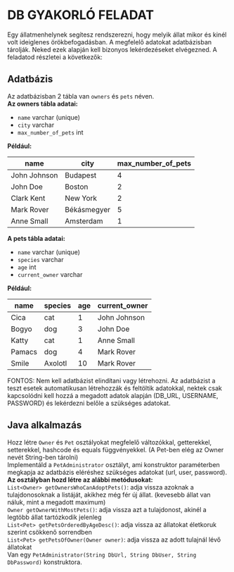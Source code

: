 # **DB GYAKORLÓ FELADAT**  
Egy állatmenhelynek segítesz rendszerezni, hogy melyik állat mikor és kinél volt ideiglenes örökbefogadásban. A megfelelő adatokat adatbázisban tárolják. Neked ezek alapján kell bizonyos lekérdezéseket elvégezned. A feladatod részletei a következők:  
## **Adatbázis**  
Az adatbázisban 2 tábla van `owners` és `pets` néven.  
**Az owners tábla adatai:** 
- `name` varchar (unique)
- `city` varchar
- `max_number_of_pets` int

**Például:**

| name | city | max_number_of_pets |
|----------|---------|-----------|
| John Johnson | Budapest | 4 |
| John Doe | Boston | 2 |
| Clark Kent | New York | 2 |
| Mark Rover | Békásmegyer | 5 |
| Anne Small | Amsterdam | 1 |

**A pets tábla adatai:**   
- `name` varchar (unique)
- `species` varchar
- `age` int
- `current_owner` varchar

**Például:**

| name | species | age | current_owner |
|-------|-------|----|-------------|
| Cica | cat | 1 | John Johnson |
| Bogyo | dog | 3 | John Doe |
| Katty | cat | 1 | Anne Small |
| Pamacs | dog | 4 | Mark Rover |
| Smile | Axolotl | 10 |Mark Rover |
 
FONTOS: Nem kell adatbázist elindítani vagy létrehozni. Az adatbázist a teszt esetek automatikusan létrehozzák és feltöltik adatokkal, nektek csak kapcsolódni kell hozzá a megadott adatok alapján (DB_URL, USERNAME, PASSWORD) és lekérdezni belőle a szükséges adatokat.

## **Java alkalmazás**  
Hozz létre `Owner` és `Pet` osztályokat megfelelő változókkal, getterekkel, setterekkel, hashcode és equals függvényekkel. (A Pet-ben elég az Owner nevét String-ben tárolni)  
Implementáld a `PetAdministrator` osztályt, ami konstruktor paraméterben megkapja az adatbázis eléréshez szükséges adatokat (url, user, password).  
**Az osztályban hozd létre az alábbi metódusokat:**  
`List<Owner> getOwnersWhoCanAdoptPets()`: adja vissza azoknak a tulajdonosoknak a listáját, akikhez még fér új állat. (kevesebb állat van náluk, mint a megadott maximum)  
`Owner getOwnerWithMostPets()`: adja vissza azt a tulajdonost, akinél a legtöbb állat tartózkodik jelenleg  
`List<Pet> getPetsOrderedByAgeDesc()`: adja vissza az állatokat életkoruk szerint csökkenő sorrendben  
`List<Pet> getPetsOfOwner(Owner owner)`: adja vissza az adott tulajnál lévő állatokat  
Van egy `PetAdministrator(String DbUrl, String DbUser, String DbPassword)` konstruktora.
